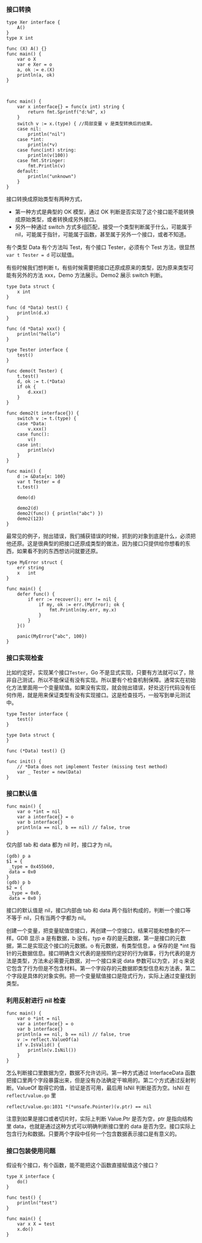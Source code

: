 ### 接口转换

    
    
    type Xer interface {
        A()
    }
    type X int
    
    func (X) A() {}
    func main() {
        var o X
        var e Xer = o
        a, ok := e.(X)
        println(a, ok)
    }
    
    
    
    func main() {
        var x interface{} = func(x int) string {
            return fmt.Sprintf("d:%d", x)
        }
        switch v := x.(type) { //局部变量 v 是类型转换后的结果。
        case nil:
            println("nil")
        case *int:
            println(*v)
        case func(int) string:
            println(v(100))
        case fmt.Stringer:
            fmt.Println(v)
        default:
            println("unknown")
        }
    }
    

接口转换成原始类型有两种方式，

  * 第一种方式是典型的 OK 模型，通过 OK 判断是否实现了这个接口能不能转换成原始类型，或者转换成另外接口。
  * 另外一种通过 switch 方式多组匹配，接受一个类型判断属于什么，可能属于 nil，可能属于指针，可能属于函数，甚至属于另外一个接口，或者不知道。

有个类型 Data 有个方法叫 Test，有个接口 Tester，必须有个 Test 方法，很显然 `var t Tester = d` 可以赋值。

有些时候我们想判断 t，有些时候需要把接口还原成原来的类型，因为原来类型可能有另外的方法 xxx，Demo 方法展示。Demo2 展示 switch 判断。

    
    
    type Data struct {
        x int
    }
    
    func (d *Data) test() {
        println(d.x)
    }
    
    func (d *Data) xxx() {
        println("hello")
    }
    
    type Tester interface {
        test()
    }
    
    func demo(t Tester) {
        t.test()
        d, ok := t.(*Data)
        if ok {
            d.xxx()
        }
    }
    
    func demo2(t interface{}) {
        switch v := t.(type) {
        case *Data:
            v.xxx()
        case func():
            v()
        case int:
            println(v)
        }
    }
    
    func main() {
        d := &Data{x: 100}
        var t Tester = d
        t.test()
    
        demo(d)
    
        demo2(d)
        demo2(func() { println("abc") })
        demo2(123)
    }
    

最常见的例子，抛出错误，我们捕获错误的时候，抓到的对象到底是什么，必须把他还原。这是很典型的把接口还原成类型的做法，因为接口只提供给你想看的东西，如果看不到的东西想访问就要还原。

    
    
    type MyError struct {
        err string
        x   int
    }
    
    func main() {
        defer func() {
            if err := recover(); err != nil {
                if my, ok := err.(MyError); ok {
                    fmt.Println(my.err, my.x)
                }
            }
        }()
    
        panic(MyError{"abc", 100})
    }
    

### 接口实现检查

比如约定好，实现某个接口`Tester`，Go
不是显式实现，只要有方法就可以了，除非自己测试，所以不能保证有没有实现。所以要有个检查机制保障。通常实在初始化方法里面用一个变量赋值。如果没有实现，就会抛出错误，好处这行代码没有任何作用，就是用来保证类型有没有实现接口。这是检查技巧，一般写到单元测试中。

    
    
    type Tester interface {
        test()
    }
    
    type Data struct {
    }
    
    func (*Data) test() {}
    
    func init() {
        // *Data does not implement Tester (missing test method)
        var _ Tester = new(Data)
    }
    

### 接口默认值

    
    
    func main() {
        var o *int = nil
        var a interface{} = o
        var b interface{}
        println(a == nil, b == nil) // false, true
    }
    

仅内部 tab 和 data 都为 nil 时，接口才为 nil。

    
    
    (gdb) p a
    $1 = {
     _type = 0x455b60,
     data = 0x0
    }
    (gdb) p b
    $2 = {
     _type = 0x0,
     data = 0x0 }
    

接口的默认值是 nil，接口内部由 tab 和 data 两个指针构成的，判断一个接口等不等于 nil，只有当两个字都为 nil。

创建一个变量，把变量赋值空接口，再创建一个空接口，结果可能和想象的不一样。GDB 显示 a 是有数据，b 没有。typ e
存的是元数据，第一是接口的元数据，第二是实现这个接口的元数据。o 有元数据，有类型信息，a 保存的是 *int
指针的元数据信息。接口明确含义代表的是按照约定好的行为做事，行为代表的是方法是类型，方法未必需要元数据，对一个接口来说 data 参数可以为空，对 q
来说它包含了行为但是不包含材料。第一个字段存的元数据即类型信息和方法表，第二个字段是具体的对象实例。把一个变量赋值接口是隐式行为，实际上通过变量找到类型。

### 利用反射进行 nil 检查

    
    
    func main() {
        var o *int = nil
        var a interface{} = o
        var b interface{}
        println(a == nil, b == nil) // false, true
        v := reflect.ValueOf(a)
        if v.IsValid() {
            println(v.IsNil())
        }
    }
    

怎么判断接口里数据为空，数据不允许访问。第一种方式通过 InterfaceData
函数把接口里两个字段暴露出来，但是没有办法确定干嘛用的。第二个方式通过反射判断。ValueOf 取得它的值，验证是否可用，最后用 IsNil
判断是否为空。IsNil 在 `reflect/value.go` 里

    
    
    reflect/value.go:1031 *(*unsafe.Pointer)(v.ptr) == nil
    

注意到如果是接口或者切片时，实际上判断 Value.Ptr 是否为空，ptr 是指向结构里 data，也就是通过这种方式可以明确判断接口里的 data
是否为空。接口实际上包含行为和数据。只要两个字段中任何一个包含数据表示接口是有意义的。

### 接口包装使用问题

假设有个接口，有个函数，能不能把这个函数直接赋值这个接口？

    
    
    type X interface {
        do()
    }
    
    func test() {
        println("test")
    }
    
    func main() {
        var x X = test
        x.do()
    }
    

